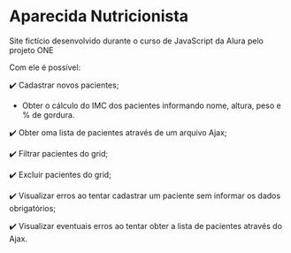 # Aparecida Nutricionista
 Site fictício desenvolvido durante o curso de JavaScript da Alura pelo projeto ONE
 
 Com ele é possível:
 
 :heavy_check_mark: Cadastrar novos pacientes;
 * Obter o cálculo do IMC dos pacientes informando nome, altura, peso e % de gordura.
    
 :heavy_check_mark: Obter oma lista de pacientes através de um arquivo Ajax;
 
 :heavy_check_mark: Filtrar pacientes do grid;
 
 :heavy_check_mark: Excluir pacientes do grid;
 
 :heavy_check_mark: Visualizar erros ao tentar cadastrar um paciente sem informar os dados obrigatórios;
 
 :heavy_check_mark: Visualizar eventuais erros ao tentar obter a lista de pacientes através do Ajax.
